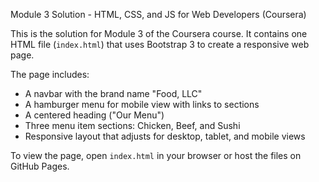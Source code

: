 
Module 3 Solution - HTML, CSS, and JS for Web Developers (Coursera)

This is the solution for Module 3 of the Coursera course. It contains one HTML file (`index.html`) that uses Bootstrap 3 to create a responsive web page.

The page includes:

* A navbar with the brand name "Food, LLC"
* A hamburger menu for mobile view with links to sections
* A centered heading ("Our Menu")
* Three menu item sections: Chicken, Beef, and Sushi
* Responsive layout that adjusts for desktop, tablet, and mobile views

To view the page, open `index.html` in your browser or host the files on GitHub Pages.

